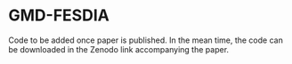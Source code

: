 # GMD-FESDIA
Code to be added once paper is published. In the mean time, the code can be downloaded in the Zenodo link accompanying the paper.
